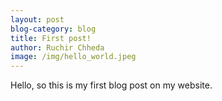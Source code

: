 ```yaml
---
layout: post
blog-category: blog
title: First post!
author: Ruchir Chheda
image: /img/hello_world.jpeg
---
```


Hello, so this is my first blog post on my website.

